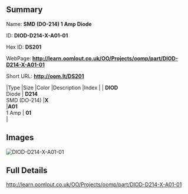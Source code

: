 

## Summary
 
Name: __SMD (DO-214) 1 Amp Diode__

ID: __DIOD-D214-X-A01-01__

Hex ID: __DS201__

WebPage: __http://learn.oomlout.co.uk/OO/Projects/oomp/part/DIOD-D214-X-A01-01__

Short URL: __http://oom.lt/DS201__


|Type   |Size   |Color   |Description   |Index   |
| __DIOD__ <br>Diode  | __D214__<br>SMD (DO-214)   |__X__<br>    |__A01__<br>1 Amp    | __01__<br>  |


## Images
![DIOD-D214-X-A01-01](http://oomlout.com/oomp-gen/parts/DIOD-D214-X-A01-01/DIOD-D214-X-A01-01_420.jpg)

## Full Details

 http://learn.oomlout.co.uk/OO/Projects/oomp/part/DIOD-D214-X-A01-01

